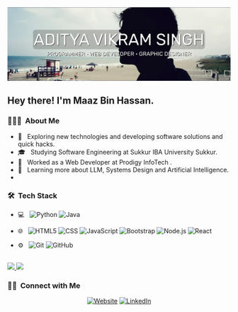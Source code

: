 <img src="https://raw.githubusercontent.com/AVS1508/AVS1508/master/assets/Aditya%20Vikram%20Singh%20Banner.png">

<h2> Hey there! I'm Maaz Bin Hassan.</h2>

<h3> 👨🏻‍💻 &nbsp;About Me </h3>

- 🤔 &nbsp; Exploring new technologies and developing software solutions and quick hacks.
- 🎓 &nbsp; Studying Software Engineering at Sukkur IBA University Sukkur.
- 💼 &nbsp; Worked as a Web Developer at Prodigy InfoTech .
- 🌱 &nbsp; Learning more about LLM, Systems Design and Artificial Intelligence.
-

<h3> 🛠 &nbsp;Tech Stack</h3>

- 💻 &nbsp;
  ![Python](https://img.shields.io/badge/-Python-333333?style=flat&logo=python)
  ![Java](https://img.shields.io/badge/-Java-333333?style=flat&logo=Java&logoColor=007396)

- 🌐 &nbsp;
  ![HTML5](https://img.shields.io/badge/-HTML5-333333?style=flat&logo=HTML5)
  ![CSS](https://img.shields.io/badge/-CSS-333333?style=flat&logo=CSS3&logoColor=1572B6)
  ![JavaScript](https://img.shields.io/badge/-JavaScript-333333?style=flat&logo=javascript)
  ![Bootstrap](https://img.shields.io/badge/-Bootstrap-333333?style=flat&logo=bootstrap&logoColor=563D7C)
  ![Node.js](https://img.shields.io/badge/-Node.js-333333?style=flat&logo=node.js)
  ![React](https://img.shields.io/badge/-React-333333?style=flat&logo=react)
- ⚙️ &nbsp;
  ![Git](https://img.shields.io/badge/-Git-333333?style=flat&logo=git)
  ![GitHub](https://img.shields.io/badge/-GitHub-333333?style=flat&logo=github)
<br/>

<a href="https://github.com/AVS1508">
  <img height="180em" src="https://github-readme-stats.vercel.app/api?username=maaz-bin-hassan&theme=buefy&show_icons=true" />
  <img height="180em" src="https://github-readme-stats.vercel.app/api/top-langs/?username=maaz-bin-hassan&theme=buefy&layout=compact" />
</a>

<br/>

<h3> 🤝🏻 &nbsp;Connect with Me </h3>

<p align="center">
<a href="https://portfolio-maaz-lyart.vercel.app/"><img alt="Website" src="https://img.shields.io/badge/Website-www.maazbinhassan.com-blue?style=flat-square&logo=google-chrome"></a>
<a href="https://www.linkedin.com/in/maaz-bin-hassan-5942002a9/"><img alt="LinkedIn" src="https://img.shields.io/badge/LinkedIn-Maaz%20Bin%20Hassan-blue?style=flat-square&logo=linkedin"></a>

</p>
